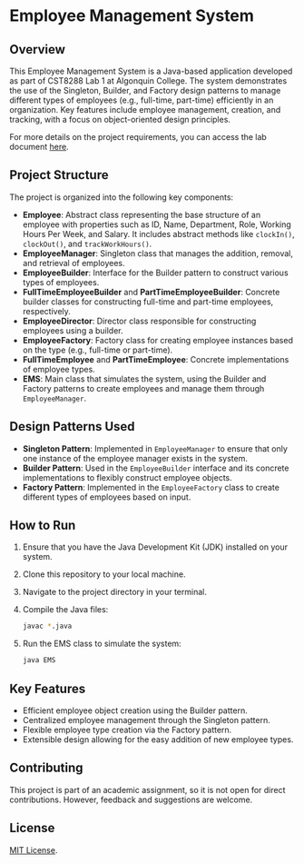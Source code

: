 
# Employee Management System

## Overview

This Employee Management System is a Java-based application developed as part of CST8288 Lab 1 at Algonquin College. The system demonstrates the use of the Singleton, Builder, and Factory design patterns to manage different types of employees (e.g., full-time, part-time) efficiently in an organization. Key features include employee management, creation, and tracking, with a focus on object-oriented design principles.

For more details on the project requirements, you can access the lab document [here](CST8288_Lab1_F24.pdf).

## Project Structure

The project is organized into the following key components:

- **Employee**: Abstract class representing the base structure of an employee with properties such as ID, Name, Department, Role, Working Hours Per Week, and Salary. It includes abstract methods like `clockIn()`, `clockOut()`, and `trackWorkHours()`.
- **EmployeeManager**: Singleton class that manages the addition, removal, and retrieval of employees.
- **EmployeeBuilder**: Interface for the Builder pattern to construct various types of employees.
- **FullTimeEmployeeBuilder** and **PartTimeEmployeeBuilder**: Concrete builder classes for constructing full-time and part-time employees, respectively.
- **EmployeeDirector**: Director class responsible for constructing employees using a builder.
- **EmployeeFactory**: Factory class for creating employee instances based on the type (e.g., full-time or part-time).
- **FullTimeEmployee** and **PartTimeEmployee**: Concrete implementations of employee types.
- **EMS**: Main class that simulates the system, using the Builder and Factory patterns to create employees and manage them through `EmployeeManager`.

## Design Patterns Used

- **Singleton Pattern**: Implemented in `EmployeeManager` to ensure that only one instance of the employee manager exists in the system.
- **Builder Pattern**: Used in the `EmployeeBuilder` interface and its concrete implementations to flexibly construct employee objects.
- **Factory Pattern**: Implemented in the `EmployeeFactory` class to create different types of employees based on input.

## How to Run

1. Ensure that you have the Java Development Kit (JDK) installed on your system.
2. Clone this repository to your local machine.
3. Navigate to the project directory in your terminal.
4. Compile the Java files:

   ```bash
   javac *.java
   ```

5. Run the EMS class to simulate the system:

   ```bash
   java EMS
   ```

## Key Features

- Efficient employee object creation using the Builder pattern.
- Centralized employee management through the Singleton pattern.
- Flexible employee type creation via the Factory pattern.
- Extensible design allowing for the easy addition of new employee types.

## Contributing

This project is part of an academic assignment, so it is not open for direct contributions. However, feedback and suggestions are welcome.

## License

[MIT License](LICENSE).
